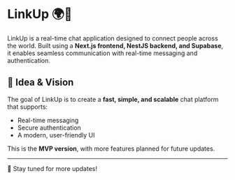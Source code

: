 # LinkUp 🌍💬

LinkUp is a real-time chat application designed to connect people across the world. Built using a **Next.js frontend, NestJS backend, and Supabase**, it enables seamless communication with real-time messaging and authentication.

## 🚀 Idea & Vision  
The goal of LinkUp is to create a **fast, simple, and scalable** chat platform that supports:
- Real-time messaging
- Secure authentication
- A modern, user-friendly UI

This is the **MVP version**, with more features planned for future updates.

---
🔗 Stay tuned for more updates!
